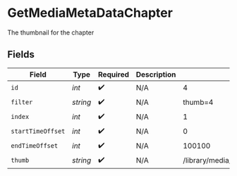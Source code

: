 # GetMediaMetaDataChapter

The thumbnail for the chapter


## Fields

| Field                                | Type                                 | Required                             | Description                          | Example                              |
| ------------------------------------ | ------------------------------------ | ------------------------------------ | ------------------------------------ | ------------------------------------ |
| `id`                                 | *int*                                | :heavy_check_mark:                   | N/A                                  | 4                                    |
| `filter`                             | *string*                             | :heavy_check_mark:                   | N/A                                  | thumb=4                              |
| `index`                              | *int*                                | :heavy_check_mark:                   | N/A                                  | 1                                    |
| `startTimeOffset`                    | *int*                                | :heavy_check_mark:                   | N/A                                  | 0                                    |
| `endTimeOffset`                      | *int*                                | :heavy_check_mark:                   | N/A                                  | 100100                               |
| `thumb`                              | *string*                             | :heavy_check_mark:                   | N/A                                  | /library/media/46883/chapterImages/1 |